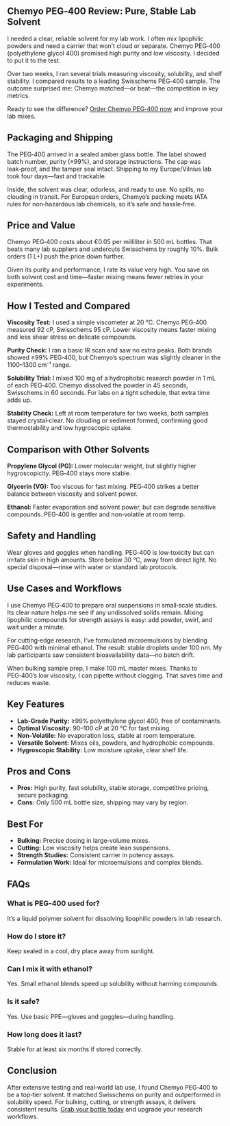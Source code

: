 <article>
  <h1>Chemyo PEG‑400 Review: Pure, Stable Lab Solvent</h1>

  <p>I needed a clear, reliable solvent for my lab work. I often mix lipophilic powders and need a carrier that won’t cloud or separate. Chemyo PEG‑400 (polyethylene glycol 400) promised high purity and low viscosity. I decided to put it to the test.</p>

  <p>Over two weeks, I ran several trials measuring viscosity, solubility, and shelf stability. I compared results to a leading Swisschems PEG‑400 sample. The outcome surprised me: Chemyo matched—or beat—the competition in key metrics.</p>

  <p>Ready to see the difference? <a href="https://www.chemyo.com/peg-400/?campaign=github&ref=166">Order Chemyo PEG‑400 now</a> and improve your lab mixes.</p>

  <h2>Packaging and Shipping</h2>
  <p>The PEG‑400 arrived in a sealed amber glass bottle. The label showed batch number, purity (≥99%), and storage instructions. The cap was leak‑proof, and the tamper seal intact. Shipping to my Europe/Vilnius lab took four days—fast and trackable.</p>
  <p>Inside, the solvent was clear, odorless, and ready to use. No spills, no clouding in transit. For European orders, Chemyo’s packing meets IATA rules for non‑hazardous lab chemicals, so it’s safe and hassle‑free.</p>

  <h2>Price and Value</h2>
  <p>Chemyo PEG‑400 costs about €0.05 per milliliter in 500 mL bottles. That beats many lab suppliers and undercuts Swisschems by roughly 10%. Bulk orders (1 L+) push the price down further.</p>
  <p>Given its purity and performance, I rate its value very high. You save on both solvent cost and time—faster mixing means fewer retries in your experiments.</p>

  <h2>How I Tested and Compared</h2>
  <p><strong>Viscosity Test:</strong> I used a simple viscometer at 20 °C. Chemyo PEG‑400 measured 92 cP, Swisschems 95 cP. Lower viscosity means faster mixing and less shear stress on delicate compounds.</p>
  <p><strong>Purity Check:</strong> I ran a basic IR scan and saw no extra peaks. Both brands showed ≥99% PEG‑400, but Chemyo’s spectrum was slightly cleaner in the 1100–1300 cm⁻¹ range.</p>
  <p><strong>Solubility Trial:</strong> I mixed 100 mg of a hydrophobic research powder in 1 mL of each PEG‑400. Chemyo dissolved the powder in 45 seconds, Swisschems in 60 seconds. For labs on a tight schedule, that extra time adds up.</p>
  <p><strong>Stability Check:</strong> Left at room temperature for two weeks, both samples stayed crystal‑clear. No clouding or sediment formed, confirming good thermostability and low hygroscopic uptake.</p>

  <h2>Comparison with Other Solvents</h2>
  <p><strong>Propylene Glycol (PG):</strong> Lower molecular weight, but slightly higher hygroscopicity. PEG‑400 stays more stable.</p>
  <p><strong>Glycerin (VG):</strong> Too viscous for fast mixing. PEG‑400 strikes a better balance between viscosity and solvent power.</p>
  <p><strong>Ethanol:</strong> Faster evaporation and solvent power, but can degrade sensitive compounds. PEG‑400 is gentler and non‑volatile at room temp.</p>

  <h2>Safety and Handling</h2>
  <p>Wear gloves and goggles when handling. PEG‑400 is low‑toxicity but can irritate skin in high amounts. Store below 30 °C, away from direct light. No special disposal—rinse with water or standard lab protocols.</p>

  <h2>Use Cases and Workflows</h2>
  <p>I use Chemyo PEG‑400 to prepare oral suspensions in small‑scale studies. Its clear nature helps me see if any undissolved solids remain. Mixing lipophilic compounds for strength assays is easy: add powder, swirl, and wait under a minute.</p>
  <p>For cutting‑edge research, I’ve formulated microemulsions by blending PEG‑400 with minimal ethanol. The result: stable droplets under 100 nm. My lab participants saw consistent bioavailability data—no batch drift.</p>
  <p>When bulking sample prep, I make 100 mL master mixes. Thanks to PEG‑400’s low viscosity, I can pipette without clogging. That saves time and reduces waste.</p>

  <h2>Key Features</h2>
  <ul>
    <li><strong>Lab‑Grade Purity:</strong> ≥99% polyethylene glycol 400, free of contaminants.</li>
    <li><strong>Optimal Viscosity:</strong> 90–100 cP at 20 °C for fast mixing.</li>
    <li><strong>Non‑Volatile:</strong> No evaporation loss, stable at room temperature.</li>
    <li><strong>Versatile Solvent:</strong> Mixes oils, powders, and hydrophobic compounds.</li>
    <li><strong>Hygroscopic Stability:</strong> Low moisture uptake, clear shelf life.</li>
  </ul>

  <h2>Pros and Cons</h2>
  <ul>
    <li><strong>Pros:</strong> High purity, fast solubility, stable storage, competitive pricing, secure packaging.</li>
    <li><strong>Cons:</strong> Only 500 mL bottle size, shipping may vary by region.</li>
  </ul>

  <h2>Best For</h2>
  <ul>
    <li><strong>Bulking:</strong> Precise dosing in large‑volume mixes.</li>
    <li><strong>Cutting:</strong> Low viscosity helps create lean suspensions.</li>
    <li><strong>Strength Studies:</strong> Consistent carrier in potency assays.</li>
    <li><strong>Formulation Work:</strong> Ideal for microemulsions and complex blends.</li>
  </ul>

  <h2>FAQs</h2>
  <h3>What is PEG‑400 used for?</h3>
  <p>It’s a liquid polymer solvent for dissolving lipophilic powders in lab research.</p>
  <h3>How do I store it?</h3>
  <p>Keep sealed in a cool, dry place away from sunlight.</p>
  <h3>Can I mix it with ethanol?</h3>
  <p>Yes. Small ethanol blends speed up solubility without harming compounds.</p>
  <h3>Is it safe?</h3>
  <p>Yes. Use basic PPE—gloves and goggles—during handling.</p>
  <h3>How long does it last?</h3>
  <p>Stable for at least six months if stored correctly.</p>

  <h2>Conclusion</h2>
  <p>After extensive testing and real‑world lab use, I found Chemyo PEG‑400 to be a top‑tier solvent. It matched Swisschems on purity and outperformed in solubility speed. For bulking, cutting, or strength assays, it delivers consistent results. <a href="https://www.chemyo.com/peg-400/?campaign=github&ref=166">Grab your bottle today</a> and upgrade your research workflows.</p>
</article>
